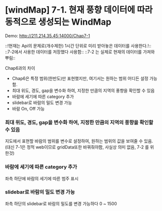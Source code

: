# [windMap] 7-1. 현재 풍향 데이터에 따라 동적으로 생성되는 WindMap

Demo: http://211.214.35.45:14000/Chap7-1

::!현재는 Api의 문제로(개수제한) 1시간 단위로 미리 받아놓은 데이터를 사용한다.!::
::7-2에서 사용한 데이터를 저장했다 사용함::
::7-2 는 실제로 현재의 데이터를 가져와 뿌림::

Chap6과의 차이 
* Chap6은 특정 범위(한반도)만 표현했지만, 여기서는 원하는 범위 어디든 설정 가능함.
* 최대 위도, 경도, gap을 변수화 하여, 지정한 만큼의 지역의 풍향을 확인할 수 있음
* 바람에 세기에 따른 category 추가
* slidebar로 바람의 밀도 변경 가능
* 바람 On, Off 가능


### 최대 위도, 경도, gap을 변수화 하여, 지정한 만큼의 지역의 풍향을 확인할 수 있음

지도에서 표현할 바람의 범위를 변수로 설정하여, 원하는 범위의 값을 보여줄 수 있음.
(대신 7-1은 정적 web이므로 gridData또한 바꿔줘야함, 사실상 의미 없음, 7-2 를 위한것)

### 바람에 세기에 따른 category 추가
좌측 하단에 바람의 세기에 따른 범주 표시


### slidebar로 바람의 밀도 변경 가능
좌측 하단의 slidebar로 바람의 밀도를 변경 가능하다 0 ~ 1500


